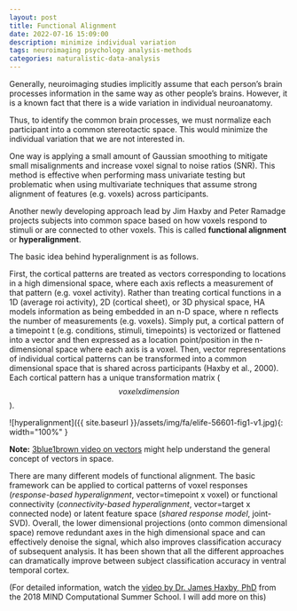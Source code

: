 ```yaml
---
layout: post
title: Functional Alignment
date: 2022-07-16 15:09:00
description: minimize individual variation
tags: neuroimaging psychology analysis-methods
categories: naturalistic-data-analysis
---
```



Generally, neuroimaging studies implicitly assume that each person’s brain processes information in the same way as other people’s brains. However, it is a known fact that there is a wide variation in individual neuroanatomy. 

Thus, to identify the common brain processes, we must normalize each participant into a common stereotactic space. This would minimize the individual variation that we are not interested in.

One way is applying a small amount of Gaussian smoothing to mitigate small misalignments and increase voxel signal to noise ratios (SNR). This method is effective when performing mass univariate testing but problematic when using multivariate techniques that assume strong alignment of features (e.g. voxels) across participants.

Another newly developing approach lead by Jim Haxby and Peter Ramadge projects subjects into common space based on how voxels respond to stimuli or are connected to other voxels. This is called **functional alignment** or **hyperalignment**.

The basic idea behind hyperalignment is as follows.

First, the cortical patterns are treated as vectors corresponding to locations in a high dimensional space, where each axis reflects a measurement of that pattern (e.g. voxel activity). Rather than treating cortical functions in a 1D (average roi activity), 2D (cortical sheet), or 3D physical space, HA models information as being embedded in an n-D space, where n reflects the number of measurements (e.g. voxels). Simply put, a cortical pattern of a timepoint t (e.g. conditions, stimuli, timepoints) is vectorized or flattened into a vector and then expressed as a location point/position in the n-dimensional space where each axis is a voxel. 
Then, vector representations of individual cortical patterns can be transformed into a common dimensional space that is shared across participants (Haxby et al., 2000). Each cortical pattern has a unique transformation matrix ($$voxel x dimension$$). 

![hyperalignment]({{ site.baseurl }}/assets/img/fa/elife-56601-fig1-v1.jpg){: width="100%" }

**Note:** [3blue1brown video on vectors](https://youtu.be/fNk_zzaMoSs) might help understand the general concept of vectors in space.


There are many different models of functional alignment. The basic framework can be applied to cortical patterns of voxel responses (*response-based hyperalignment*, vector=timepoint x voxel) or functional connectivity (*connectivity-based hyperalignment*, vector=target x connected node) or latent feature space (*shared response model*, joint-SVD).
Overall, the lower dimensional projections (onto common dimensional space) remove redundant axes in the high dimensional space and can effectively denoise the signal, which also improves classification accuracy of subsequent analysis. It has been shown that all the different approaches can dramatically improve between subject classification accuracy in ventral temporal cortex.

(For detailed information, watch the [video by Dr. James Haxby, PhD](https://youtu.be/QX7sNaLyxdo) from the 2018 MIND Computational Summer School. I will add more on this) 
